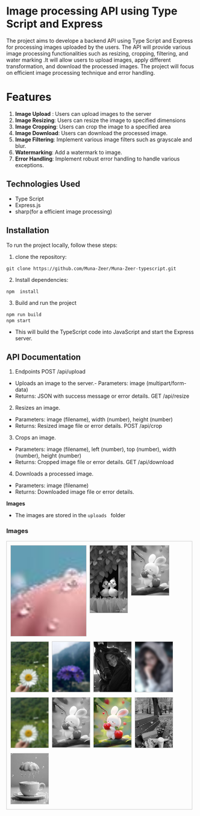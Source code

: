 # Image processing API using Type Script and Express

The project aims to develope a backend API using Type Script and Express for processing images uploaded by the users.
The API will provide various image processing functionalities such as resizing, cropping, filtering, and water marking .It will allow users to upload images, apply different transformation, and download the processed images. The project will focus on efficient image processing  technique and error handling.

# Features
1. **Image Upload** : Users can upload images to the server
2. **Image Resizing**: Users can resize the image to specified dimensions
3. **Image Cropping**: Users can crop the image to a specified area
4. **Image Download**: Users can download the processed image.
5. **Image Filtering**: Implement various image filters such as grayscale and blur.
6. **Watermarking**: Add a watermark to image.
7. **Error Handling**: Implement robust error handling to handle various exceptions.

## Technologies Used
- Type Script
- Express.js
- sharp(for a efficient image processing)

## Installation
To run the project locally, follow these steps:

1. clone the repository:
```
git clone https://github.com/Muna-Zeer/Muna-Zeer-typescript.git
```
2. Install dependencies:
```
npm  install 
```

3. Build and run the project
```
npm run build
npm start
```
* This will build the TypeScript code into JavaScript and start the Express server.

## API Documentation

1.  Endpoints
POST /api/upload

- Uploads an image to the server.- Parameters: image (multipart/form-data)
- Returns: JSON with success message or error details.
GET /api/resize

2. Resizes an image.
- Parameters: image (filename), width (number), height (number)
- Returns: Resized image file or error details.
POST /api/crop

3. Crops an image.
- Parameters: image (filename), left (number), top (number), width (number), height (number)
- Returns: Cropped image file or error details.
GET /api/download

4. Downloads a processed image.
- Parameters: image (filename)
- Returns: Downloaded image file or error details.


**Images**
- The images are stored in the `uploads ` folder

### Images

<div style="border: 1px solid #ccc; padding: 10px; margin-right:10px;display: flex; flex-wrap: wrap; gap: 10px;">
    <div style="width: 200px;">
        <img src="dist/uploads/crop-resize-image-1710586229469.jpeg" alt="Crop Image" style="width: 100%; height: auto; border: 1px solid #ccc;">
    </div>
    <div style="width: 100px;">
        <img src="dist/uploads/filter-filter-image-1710438377533.jpeg" alt="Resize Image" style="width: 100%; height: auto; border: 1px solid #ccc;">
    </div>
    <div style="width: 100px;">
        <img src="dist/uploads/filter-image-1710560298850.jpeg" alt="Blur Image" style="width: 100%; height: auto; border: 1px solid #ccc;">
    </div>
    <div style="width: 100px;">
        <img src="dist/uploads/filter-filter-resize-image-1710339829199.jpeg" alt="Blur Image" style="width: 100%; height: auto; border: 1px solid #ccc;">
    </div>
    <div style="width: 100px;">
        <img src="dist/uploads/filter-resize-image-1710561386621.jpeg" alt="Blur Image" style="width: 100%; height: auto; border: 1px solid #ccc;">
    </div>
    <div style="width: 100px;">
        <img src="dist/uploads/filter-resize-image-1710586525387.jpeg" alt="Blur Image" style="width: 100%; height: auto; border: 1px solid #ccc;">
    </div>
    <div style="width: 100px;">
        <img src="dist/uploads/filter-resize-image-1710587052093.jpeg" alt="Blur Image" style="width: 100%; height: auto; border: 1px solid #ccc;">
    </div>
    <div style="width: 100px;">
        <img src="dist/uploads/filter-resize-watermark-filter-filter-filter-resize-image-1710339829199.jpeg" alt="Blur Image" style="width: 100%; height: auto; border: 1px solid #ccc;">
    </div>
    <div style="width: 100px;">
        <img src="dist/uploads/filter-image-1710560298850.jpeg" alt="Blur Image" style="width: 100%; height: auto; border: 1px solid #ccc;">
    </div>
    <div style="width: 100px;">
        <img src="dist/uploads/image-1710560298850.jpeg" alt="Blur Image" style="width: 100%; height: auto; border: 1px solid #ccc;">
    </div>
    <div style="width: 100px;">
        <img src="dist/uploads/filter-resize-image-1710588169466.jpeg" alt="Blur Image" style="width: 100%; height: auto; border: 1px solid #ccc;">
    </div>
    <div style="width: 100px;">
        <img src="dist/uploads/filter-resize-image-1710586229469.jpeg" alt="Blur Image" style="width: 100%; height: auto; border: 1px solid #ccc;">
    </div>
  
  
  
   
  
 
  
</div>

